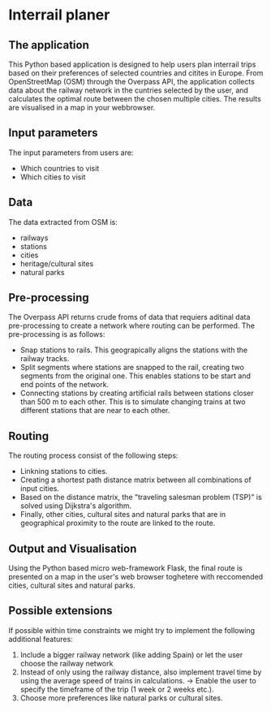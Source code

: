 # Interrail planer

## The application
This Python based application is designed to help users plan interrail trips based on their preferences of selected countries and citites in Europe. 
From OpenStreetMap (OSM) through the Overpass API, the application collects data about the railway network in the cuntries selected by the user, and calculates the optimal route between the chosen multiple cities. The results are visualised in a map in your webbrowser. 

## Input parameters
The input parameters from users are:
- Which countries to visit
- Which cities to visit

## Data
The data extracted from OSM is:
- railways
- stations
- cities
- heritage/cultural sites
- natural parks

## Pre-processing
The Overpass API returns crude froms of data that requiers aditinal data pre-processing to create a network where routing can be performed.
The pre-processing is as follows:
- Snap stations to rails. This geograpically aligns the stations with the railway tracks. 
- Split segments where stations are snapped to the rail, creating two segments from the original one. This enables stations to be start and end points of the network. 
- Connecting stations by creating artificial rails between stations closer than 500 m to each other. This is to simulate changing trains at two different stations that are near to each other. 

## Routing
The routing process consist of the following steps:
- Linkning stations to cities. 
- Creating a shortest path distance matrix between all combinations of input cities.
- Based on the distance matrix, the "traveling salesman problem (TSP)" is solved using Dijkstra's algorithm.
- Finally, other cities, cultural sites and natural parks that are in geographical proximity to the route are linked to the route. 

## Output and Visualisation
Using the Python based micro web-framework Flask, the final route is presented on a map in the user's web browser toghetere with reccomended cities, cultural sites and natural parks.

## Possible extensions
If possible within time constraints we might try to implement the following additional features:
1)	Include a bigger railway network (like adding Spain) or let the user choose the railway network
1)	Instead of only using the railway distance, also implement travel time by using the average speed of trains in calculations.
→ Enable the user to specify the timeframe of the trip (1 week or 2 weeks etc.).
2)	Choose more preferences like natural parks or cultural sites.
 

